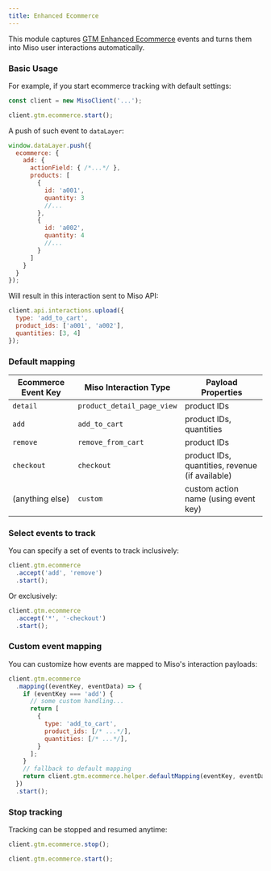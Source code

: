 ```yaml
---
title: Enhanced Ecommerce
---
```


This module captures [GTM Enhanced Ecommerce](https://developers.google.com/analytics/devguides/collection/ua/gtm/enhanced-ecommerce) events and turns them into Miso user interactions automatically.

### Basic Usage

For example, if you start ecommerce tracking with default settings:

```js
const client = new MisoClient('...');

client.gtm.ecommerce.start();
```

A push of such event to `dataLayer`:

```js
window.dataLayer.push({
  ecommerce: {
    add: {
      actionField: { /*...*/ },
      products: [
        {
          id: 'a001',
          quantity: 3
          //...
        },
        {
          id: 'a002',
          quantity: 4
          //...
        }
      ]
    }
  }
});
```

Will result in this interaction sent to Miso API:

```js
client.api.interactions.upload({
  type: 'add_to_cart',
  product_ids: ['a001', 'a002'],
  quantities: [3, 4]
});
```

### Default mapping

<table id="event-mapping-table" class="table">
  <thead>
    <tr>
      <th scope="col">Ecommerce Event Key</th>
      <th scope="col">Miso Interaction Type</th>
      <th scope="col">Payload Properties</th>
    </tr>
  </thead>
  <tbody>
    <tr>
      <td><code>detail</code></td>
      <td><code>product_detail_page_view</code></td>
      <td>product IDs</td>
    </tr>
    <tr>
      <td><code>add</code></td>
      <td><code>add_to_cart</code></td>
      <td>product IDs, quantities</td>
    </tr>
    <tr>
      <td><code>remove</code></td>
      <td><code>remove_from_cart</code></td>
      <td>product IDs</td>
    </tr>
    <tr>
      <td><code>checkout</code></td>
      <td><code>checkout</code></td>
      <td>product IDs, quantities, revenue (if available)</td>
    </tr>
    <tr>
      <td>(anything else)</td>
      <td><code>custom</code></td>
      <td>custom action name (using event key)</td>
    </tr>
  </tbody>
</table>

### Select events to track

You can specify a set of events to track inclusively:

```js
client.gtm.ecommerce
  .accept('add', 'remove')
  .start();
```

Or exclusively:

```js
client.gtm.ecommerce
  .accept('*', '-checkout')
  .start();
```

### Custom event mapping

You can customize how events are mapped to Miso's interaction payloads:

```js
client.gtm.ecommerce
  .mapping((eventKey, eventData) => {
    if (eventKey === 'add') {
      // some custom handling...
      return [
        {
          type: 'add_to_cart',
          product_ids: [/* ...*/],
          quantities: [/* ...*/],
        }
      ];
    }
    // fallback to default mapping
    return client.gtm.ecommerce.helper.defaultMapping(eventKey, eventData);
  })
  .start();
```

### Stop tracking

Tracking can be stopped and resumed anytime:

```js
client.gtm.ecommerce.stop();

client.gtm.ecommerce.start();
```
